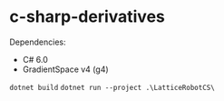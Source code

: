 # c-sharp-derivatives

Dependencies:
* C# 6.0
* GradientSpace v4 (g4)

`dotnet build`
`dotnet run --project .\LatticeRobotCS\`


